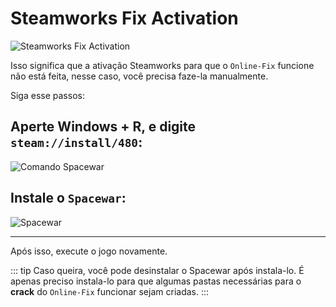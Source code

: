 # Steamworks Fix Activation

![Steamworks Fix Activation](/assets/erros/steamworks-activation.png)

Isso significa que a ativação Steamworks para que o `Online-Fix` funcione não está feita, nesse caso, você precisa faze-la manualmente.

Siga esse passos:

## Aperte Windows + R, e digite `steam://install/480`:

![Comando Spacewar](/assets/erros/spacewar-comando.png)

## Instale o `Spacewar`:

![Spacewar](/assets/erros/spacewar.png)

___

Após isso, execute o jogo novamente.

::: tip Caso queira, você pode desinstalar o Spacewar após instala-lo. É apenas preciso instala-lo para que algumas pastas necessárias para o **crack** do `Online-Fix` funcionar sejam criadas.
:::